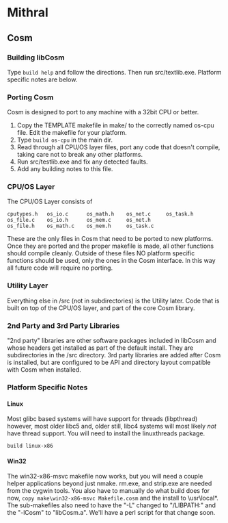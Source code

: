 # Mithral

## Cosm

### Building libCosm

Type `build help` and follow the directions. Then run src/textlib.exe.
Platform specific notes are below.

### Porting Cosm

Cosm is designed to port to any machine with a 32bit CPU or better.

1. Copy the TEMPLATE makefile in make/ to the correctly named os-cpu
   file. Edit the makefile for your platform.
2. Type `build os-cpu` in the main dir.
3. Read through all CPU/OS layer files, port any code that doesn't
   compile, taking care not to break any other platforms.
4. Run src/testlib.exe and fix any detected faults.
5. Add any building notes to this file.

### CPU/OS Layer

The CPU/OS Layer consists of

    cputypes.h   os_io.c      os_math.h    os_net.c     os_task.h
    os_file.c    os_io.h      os_mem.c     os_net.h
    os_file.h    os_math.c    os_mem.h     os_task.c

These are the only files in Cosm that need to be ported to new platforms.
Once they are ported and the proper makefile is made, all other functions
should compile cleanly. Outside of these files NO platform specific
functions should be used, only the ones in the Cosm interface. In this
way all future code will require no porting.

### Utility Layer

Everything else in /src (not in subdirectories) is the Utility later.
Code that is built on top of the CPU/OS layer, and part of the core
Cosm library.

### 2nd Party and 3rd Party Libraries

"2nd party" libraries are other software packages included in libCosm and
whose headers get installed as part of the default install. They are
subdirectories in the /src directory. 3rd party libraries are added after
Cosm is installed, but are configured to be API and directory layout
compatible with Cosm when installed.

### Platform Specific Notes

#### Linux

Most glibc based systems will have support for threads (libpthread)
however, most older libc5 and, older still, libc4 systems will most
likely _not_ have thread support. You will need to install the
linuxthreads package.

```build linux-x86```

#### Win32

The win32-x86-msvc makefile now works, but you will need a couple helper
applications beyond just nmake. rm.exe, and strip.exe are needed from the
cygwin tools. You also have to manually do what build does for now,
`copy make\win32-x86-msvc Makefile.cosm` and the install to \usr\local\*.
The sub-makefiles also need to have the "-L" changed to "/LIBPATH:" and
the "-lCosm" to "libCosm.a". We'll have a perl script for that
change soon.
